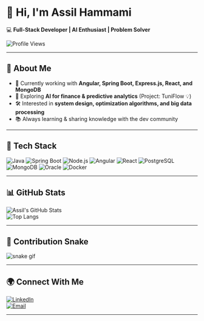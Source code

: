 # 👋 Hi, I'm Assil Hammami  

💻 **Full-Stack Developer | AI Enthusiast | Problem Solver**  

![Profile Views](https://komarev.com/ghpvc/?username=assilhammami&style=for-the-badge)  

---

## 🚀 About Me  
- 🌱 Currently working with **Angular, Spring Boot, Express.js, React, and MongoDB**  
- 🤖 Exploring **AI for finance & predictive analytics** (Project: TuniFlow 💡)  
- 🛠️ Interested in **system design, optimization algorithms, and big data processing**  
- 📚 Always learning & sharing knowledge with the dev community  

---

## 🔧 Tech Stack  

![Java](https://img.shields.io/badge/Java-ED8B00?style=for-the-badge&logo=openjdk&logoColor=white)
![Spring Boot](https://img.shields.io/badge/Spring_Boot-6DB33F?style=for-the-badge&logo=springboot&logoColor=white)
![Node.js](https://img.shields.io/badge/Node.js-43853D?style=for-the-badge&logo=node.js&logoColor=white)
![Angular](https://img.shields.io/badge/Angular-DD0031?style=for-the-badge&logo=angular&logoColor=white)
![React](https://img.shields.io/badge/React-20232A?style=for-the-badge&logo=react&logoColor=61DAFB)
![PostgreSQL](https://img.shields.io/badge/PostgreSQL-316192?style=for-the-badge&logo=postgresql&logoColor=white)
![MongoDB](https://img.shields.io/badge/MongoDB-4EA94B?style=for-the-badge&logo=mongodb&logoColor=white)
![Oracle](https://img.shields.io/badge/Oracle-F80000?style=for-the-badge&logo=oracle&logoColor=white)
![Docker](https://img.shields.io/badge/Docker-2496ED?style=for-the-badge&logo=docker&logoColor=white)

---

## 📊 GitHub Stats  

![Assil's GitHub Stats](https://github-readme-stats.vercel.app/api?username=assilhammami&show_icons=true&theme=tokyonight)  
![Top Langs](https://github-readme-stats.vercel.app/api/top-langs/?username=assilhammami&layout=compact&theme=tokyonight)  

---

## 🐍 Contribution Snake  

![snake gif](https://github.com/assilhammami/assilhammami/blob/output/github-contribution-grid-snake.svg)  

---

## 🌍 Connect With Me  

[![LinkedIn](https://img.shields.io/badge/LinkedIn-0A66C2?style=for-the-badge&logo=linkedin&logoColor=white)](https://www.linkedin.com/in/assil-hammami/)  
[![Email](https://img.shields.io/badge/Email-D14836?style=for-the-badge&logo=gmail&logoColor=white)](mailto:tonmail@example.com)  

---
